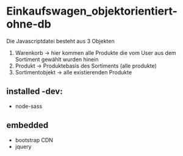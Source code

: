 # Einkaufswagen_objektorientiert-ohne-db

Die Javascriptdatei besteht aus 3 Objekten
1. Warenkorb -> hier kommen alle Produkte die vom User aus dem Sortiment gewählt wurden hinein
2. Produkt -> Produktebasis des Sortiments (alle produkte)
3. Sortimentobjekt -> alle existierenden Produkte

## installed -dev:
- node-sass
## embedded
- bootstrap CDN 
- jquery
